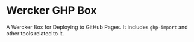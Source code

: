 Wercker GHP Box
=================
A Wercker Box for Deploying to GitHub Pages.
It includes `ghp-import` and other tools related to it.
